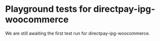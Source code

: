 # Playground tests for directpay-ipg-woocommerce
We are still awaiting the first test run for directpay-ipg-woocommerce.
